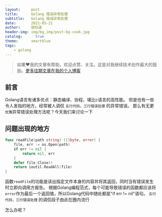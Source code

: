 ```yaml
---
layout:     post
title:      Golang 错误异常处理
subtitle:   Golang 错误异常处理
date:       2021-05-21
author:     锐玩道
header-img: img/bg_img/post-bg-cook.jpg
catalog:      true
theme:      smartblue
tags:
    - golang
---
```



> 如果❤️我的文章有帮助，欢迎点赞、关注。这是对我继续技术创作最大的鼓励。[更多往期文章在我的个人博客](https://coderdao.github.io/)

## 前言
Golang语言有诸多优点：静态编译、协程、堪比c语言的高性能。
但是也有一些令人发指的地方，经常被人调侃 `五行代码，三行错误处理` 的异常错误。
那么有无更`优雅`异常错误处理方法呢？今天我们来讨论一下


## 问题出现的地方
```go
func readFile(path string) ([]byte, error) {
    file, err := os.Open(path)
    if err != nil {
        return nil, err
    }
    defer file.Close()
    return ioutil.ReadAll(file)
}
```
函数`readFile`的功能是读出指定文件本身的内容并将其返回，同时当有错误发生时立即向调用方报告。
根据Golang编程范式，每个可能导致错误的函数都应该将`error`作为最后一个返回值，所以Golang代码中随处都是"if err != nil"语句。 `五行代码，三行错误处理` 的调侃段子由此在圈内流行

怎么办呢？









